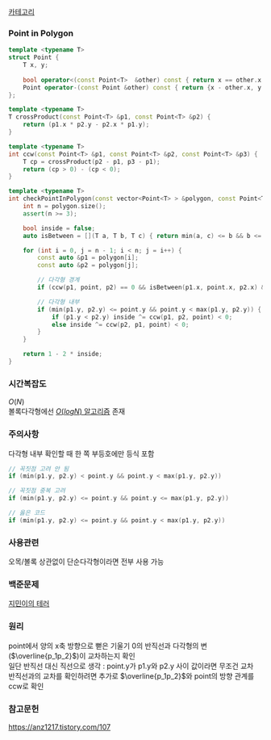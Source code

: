[카테고리](/README.md)
### Point in Polygon
```cpp
template <typename T>
struct Point {
    T x, y;
    
    bool operator<(const Point<T>  &other) const { return x == other.x ? y < other.y : x < other.x; }
    Point operator-(const Point &other) const { return {x - other.x, y - other.y}; }
};

template <typename T>
T crossProduct(const Point<T> &p1, const Point<T> &p2) {
    return (p1.x * p2.y - p2.x * p1.y);
}

template <typename T>
int ccw(const Point<T> &p1, const Point<T> &p2, const Point<T> &p3) {
    T cp = crossProduct(p2 - p1, p3 - p1);
    return (cp > 0) - (cp < 0);
}

template <typename T>
int checkPointInPolygon(const vector<Point<T> > &polygon, const Point<T> &point) { // -1 : 내부, 0 : 경계, 1 : 외부
    int n = polygon.size();
    assert(n >= 3);

    bool inside = false;
    auto isBetween = [](T a, T b, T c) { return min(a, c) <= b && b <= max(a, c); };

    for (int i = 0, j = n - 1; i < n; j = i++) {
        const auto &p1 = polygon[i];
        const auto &p2 = polygon[j];

        // 다각형 경계
        if (ccw(p1, point, p2) == 0 && isBetween(p1.x, point.x, p2.x) && isBetween(p1.y, point.y, p2.y)) return 0;

        // 다각형 내부
        if (min(p1.y, p2.y) <= point.y && point.y < max(p1.y, p2.y)) {
            if (p1.y < p2.y) inside ^= ccw(p1, p2, point) < 0;
            else inside ^= ccw(p2, p1, point) < 0;
        }
    }

    return 1 - 2 * inside;
}
```
### 시간복잡도 
$O(N)$   
볼록다각형에선 [$O(logN)$ 알고리즘](/기하학/Point%20In%20Convex%20Polygon.md) 존재   

### 주의사항
다각형 내부 확인할 때 한 쪽 부등호에만 등식 포함   
```cpp
// 꼭짓점 고려 안 됨
if (min(p1.y, p2.y) < point.y && point.y < max(p1.y, p2.y))

// 꼭짓점 중복 고려
if (min(p1.y, p2.y) <= point.y && point.y <= max(p1.y, p2.y))

// 옳은 코드
if (min(p1.y, p2.y) <= point.y && point.y < max(p1.y, p2.y))
```

### 사용관련
오목/볼록 상관없이 단순다각형이라면 전부 사용 가능   

### 백준문제
[지민이의 테러](https://www.acmicpc.net/problem/1688)

### 원리
point에서 양의 x축 방향으로 뻗은 기울기 0의 반직선과 다각형의 변($\overline{p_1p_2}$)이 교차하는지 확인   
일단 반직선 대신 직선으로 생각 : point.y가 p1.y와 p2.y 사이 값이라면 무조건 교차   
반직선과의 교차를 확인하려면 추가로 $\overline{p_1p_2}$와 point의 방향 관계를 ccw로 확인   

### 참고문헌
https://anz1217.tistory.com/107   